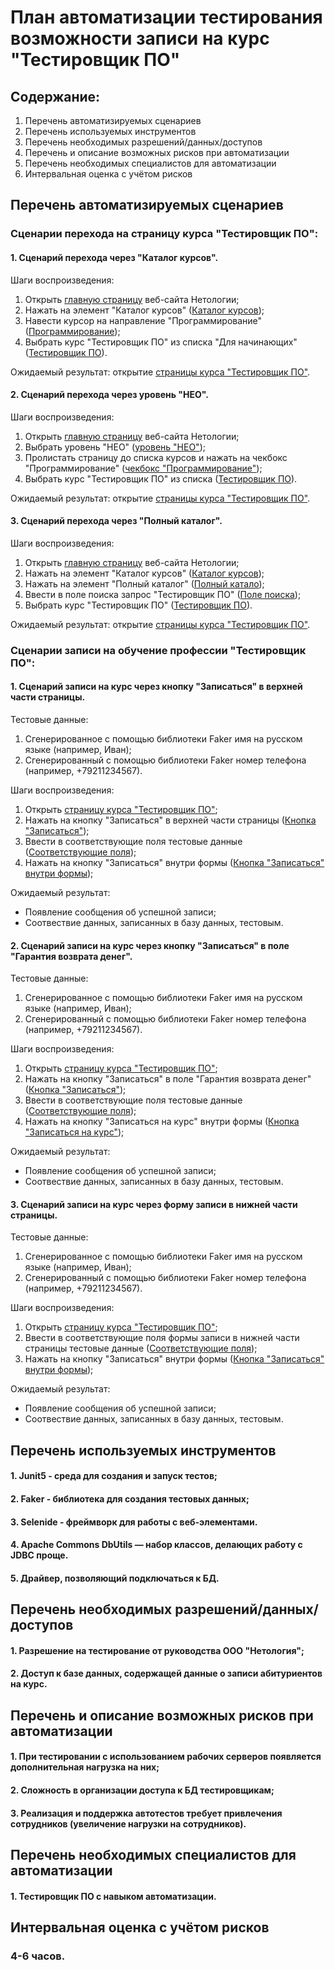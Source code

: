 # План автоматизации тестирования возможности записи на курс "Тестировщик ПО"

## Содержание:
1. Перечень автоматизируемых сценариев
2. Перечень используемых инструментов
3. Перечень необходимых разрешений/данных/доступов
4. Перечень и описание возможных рисков при автоматизации
5. Перечень необходимых специалистов для автоматизации
6. Интервальная оценка с учётом рисков

## Перечень автоматизируемых сценариев
### Сценарии перехода на страницу курса "Тестировщик ПО":
#### 1. Сценарий перехода через "Каталог курсов".
Шаги воспроизведения:
1. Открыть [главную страницу](https://netology.ru) веб-сайта Нетологии;
2. Нажать на элемент "Каталог курсов" ([Каталог курсов](img.png));
3. Навести курсор на направление "Программирование" ([Программирование](img_1.png));
4. Выбрать курс "Тестировщик ПО" из списка "Для начинающих" ([Тестировщик ПО](img_2.png)).

Ожидаемый результат:
открытие [страницы курса "Тестировщик ПО"](https://netology.ru/programs/qa).

#### 2. Сценарий перехода через уровень "НЕО".
Шаги воспроизведения:
1. Открыть [главную страницу](https://netology.ru) веб-сайта Нетологии;
2. Выбрать уровень "НЕО" ([уровень "НЕО"](img_3.png));
3. Пролистать страницу до списка курсов и нажать на чекбокс "Программирование" ([чекбокс "Программирование"](img_5.png));
4. Выбрать курс "Тестировщик ПО" из списка ([Тестировщик ПО](img_6.png)).

Ожидаемый результат:
открытие [страницы курса "Тестировщик ПО"](https://netology.ru/programs/qa).

#### 3. Сценарий перехода через "Полный каталог".
Шаги воспроизведения:
1. Открыть [главную страницу](https://netology.ru) веб-сайта Нетологии;
2. Нажать на элемент "Каталог курсов" ([Каталог курсов](img.png));
3. Нажать на элемент "Полный каталог" ([Полный катало](img_7.png));
4. Ввести в поле поиска запрос "Тестировщик ПО" ([Поле поиска](img_8.png));
5. Выбрать курс "Тестировщик ПО" ([Тестировщик ПО](img_9.png)).

Ожидаемый результат:
открытие [страницы курса "Тестировщик ПО"](https://netology.ru/programs/qa).

### Сценарии записи на обучение профессии "Тестировщик ПО":
#### 1. Сценарий записи на курс через кнопку "Записаться" в верхней части страницы.
Тестовые данные:
1. Сгенерированное с помощью библиотеки Faker имя на русском языке (например, Иван);
2. Сгенерированный с помощью библиотеки Faker номер телефона (например, +79211234567).

Шаги воспроизведения:
1. Открыть [страницу курса "Тестировщик ПО"](https://netology.ru/programs/qa);
2. Нажать на кнопку "Записаться" в верхней части страницы ([Кнопка "Записаться"](img_10.png));
3. Ввести в соответствующие поля тестовые данные ([Соответствующие поля](img_12.png));
4. Нажать на кнопку "Записаться" внутри формы ([Кнопка "Записаться" внутри формы](img_13.png));

Ожидаемый результат:
- Появление сообщения об успешной записи;
- Соотвествие данных, записанных в базу данных, тестовым.

#### 2. Сценарий записи на курс через кнопку "Записаться" в поле "Гарантия возврата денег".
Тестовые данные:
1. Сгенерированное с помощью библиотеки Faker имя на русском языке (например, Иван);
2. Сгенерированный с помощью библиотеки Faker номер телефона (например, +79211234567).

Шаги воспроизведения:
1. Открыть [страницу курса "Тестировщик ПО"](https://netology.ru/programs/qa);
2. Нажать на кнопку "Записаться" в поле "Гарантия возврата денег" ([Кнопка "Записаться"](img_14.png));
3. Ввести в соответствующие поля тестовые данные ([Соответствующие поля](img_15.png));
4. Нажать на кнопку "Записаться на курс" внутри формы ([Кнопка "Записаться на курс"](img_16.png));

Ожидаемый результат:
- Появление сообщения об успешной записи;
- Соотвествие данных, записанных в базу данных, тестовым.

#### 3. Сценарий записи на курс через форму записи в нижней части страницы.
Тестовые данные:
1. Сгенерированное с помощью библиотеки Faker имя на русском языке (например, Иван);
2. Сгенерированный с помощью библиотеки Faker номер телефона (например, +79211234567).

Шаги воспроизведения:
1. Открыть [страницу курса "Тестировщик ПО"](https://netology.ru/programs/qa);
2. Ввести в соответствующие поля формы записи в нижней части страницы тестовые данные ([Соответствующие поля](img_12.png));
3. Нажать на кнопку "Записаться" внутри формы ([Кнопка "Записаться" внутри формы](img_13.png));

Ожидаемый результат:
- Появление сообщения об успешной записи;
- Соотвествие данных, записанных в базу данных, тестовым.

## Перечень используемых инструментов
#### 1. Junit5 - среда для создания и запуск тестов;
#### 2. Faker - библиотека для создания тестовых данных;
#### 3. Selenide - фреймворк для работы с веб-элементами.
#### 4. Apache Commons DbUtils — набор классов, делающих работу с JDBC проще.
#### 5. Драйвер, позволяющий подключаться к БД.

## Перечень необходимых разрешений/данных/доступов
#### 1. Разрешение на тестирование от руководства ООО "Нетология";
#### 2. Доступ к базе данных, содержащей данные о записи абитуриентов на курс.

## Перечень и описание возможных рисков при автоматизации
#### 1. При тестировании с использованием рабочих серверов появляется дополнительная нагрузка на них;
#### 2. Сложность в организации доступа к БД тестировщикам;
#### 3. Реализация и поддержка автотестов требует привлечения сотрудников (увеличение нагрузки на сотрудников).

## Перечень необходимых специалистов для автоматизации
#### 1. Тестировщик ПО с навыком автоматизации.

## Интервальная оценка с учётом рисков
### 4-6 часов.
